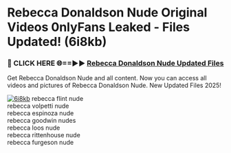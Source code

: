 # Rebecca Donaldson Nude Original Videos 0nlyFans Leaked - Files Updated! (6i8kb)

<h3>🔴 CLICK HERE 🌐==►► <a href="https://tinyurl.com/yc6ubb5a" rel="nofollow">Rebecca Donaldson Nude Updated Files</a></h3>

Get Rebecca Donaldson Nude and all content. Now you can access all videos and pictures of Rebecca Donaldson Nude. New Updated Files 2025!

[![6i8kb](https://i.imgur.com/7eu0CRL.gif)](https://tinyurl.com/yc6ubb5a)
rebecca flint nude<br>
rebecca volpetti nude<br>
rebecca espinoza nude<br>
rebecca goodwin nudes<br>
rebecca loos nude<br>
rebecca rittenhouse nude<br>
rebecca furgeson nude